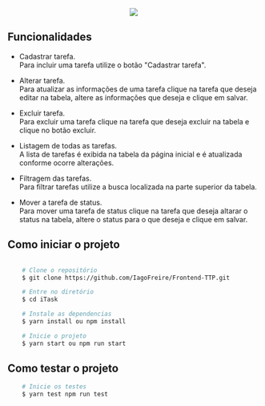 <p align="center">
  <img src="https://ik.imagekit.io/zzhhu7ybcwb/imagem_2021-10-17_185539_tWhJ8gfku.png"/>
</p>

## Funcionalidades

- Cadastrar tarefa. <br />
Para incluir uma tarefa utilize o botão "Cadastrar tarefa".

- Alterar tarefa. <br />
Para atualizar as informações de uma tarefa clique na tarefa que deseja editar na tabela, altere as informações que deseja e clique em salvar.

- Excluir tarefa. <br />
Para excluir uma tarefa clique na tarefa que deseja excluir na tabela e clique no botão excluir.

- Listagem de todas as tarefas. <br />
A lista de tarefas é exibida na tabela da página inicial e é atualizada conforme ocorre alterações.

- Filtragem das tarefas. <br />
Para filtrar tarefas utilize a busca localizada na parte superior da tabela.

- Mover a tarefa de status. <br />
Para mover uma tarefa de status clique na tarefa que deseja altarar o status na tabela, altere o status para o que deseja e clique em salvar.

## Como iniciar o projeto

```bash

    # Clone o repositório
    $ git clone https://github.com/IagoFreire/Frontend-TTP.git

    # Entre no diretório
    $ cd iTask

    # Instale as dependencias
    $ yarn install ou npm install

    # Inicie o projeto
    $ yarn start ou npm run start
```

## Como testar o projeto

```bash
    # Inicie os testes
    $ yarn test npm run test
```



